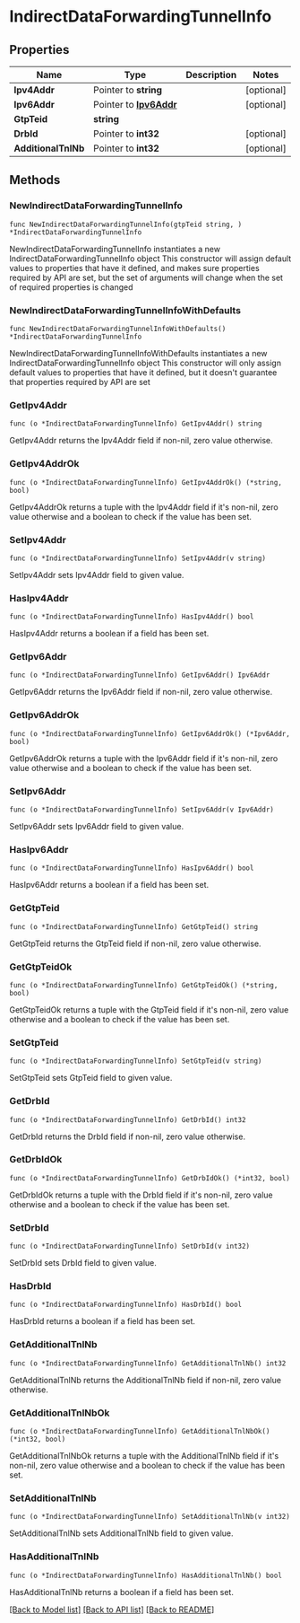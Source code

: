 # IndirectDataForwardingTunnelInfo

## Properties

Name | Type | Description | Notes
------------ | ------------- | ------------- | -------------
**Ipv4Addr** | Pointer to **string** |  | [optional] 
**Ipv6Addr** | Pointer to [**Ipv6Addr**](Ipv6Addr.md) |  | [optional] 
**GtpTeid** | **string** |  | 
**DrbId** | Pointer to **int32** |  | [optional] 
**AdditionalTnlNb** | Pointer to **int32** |  | [optional] 

## Methods

### NewIndirectDataForwardingTunnelInfo

`func NewIndirectDataForwardingTunnelInfo(gtpTeid string, ) *IndirectDataForwardingTunnelInfo`

NewIndirectDataForwardingTunnelInfo instantiates a new IndirectDataForwardingTunnelInfo object
This constructor will assign default values to properties that have it defined,
and makes sure properties required by API are set, but the set of arguments
will change when the set of required properties is changed

### NewIndirectDataForwardingTunnelInfoWithDefaults

`func NewIndirectDataForwardingTunnelInfoWithDefaults() *IndirectDataForwardingTunnelInfo`

NewIndirectDataForwardingTunnelInfoWithDefaults instantiates a new IndirectDataForwardingTunnelInfo object
This constructor will only assign default values to properties that have it defined,
but it doesn't guarantee that properties required by API are set

### GetIpv4Addr

`func (o *IndirectDataForwardingTunnelInfo) GetIpv4Addr() string`

GetIpv4Addr returns the Ipv4Addr field if non-nil, zero value otherwise.

### GetIpv4AddrOk

`func (o *IndirectDataForwardingTunnelInfo) GetIpv4AddrOk() (*string, bool)`

GetIpv4AddrOk returns a tuple with the Ipv4Addr field if it's non-nil, zero value otherwise
and a boolean to check if the value has been set.

### SetIpv4Addr

`func (o *IndirectDataForwardingTunnelInfo) SetIpv4Addr(v string)`

SetIpv4Addr sets Ipv4Addr field to given value.

### HasIpv4Addr

`func (o *IndirectDataForwardingTunnelInfo) HasIpv4Addr() bool`

HasIpv4Addr returns a boolean if a field has been set.

### GetIpv6Addr

`func (o *IndirectDataForwardingTunnelInfo) GetIpv6Addr() Ipv6Addr`

GetIpv6Addr returns the Ipv6Addr field if non-nil, zero value otherwise.

### GetIpv6AddrOk

`func (o *IndirectDataForwardingTunnelInfo) GetIpv6AddrOk() (*Ipv6Addr, bool)`

GetIpv6AddrOk returns a tuple with the Ipv6Addr field if it's non-nil, zero value otherwise
and a boolean to check if the value has been set.

### SetIpv6Addr

`func (o *IndirectDataForwardingTunnelInfo) SetIpv6Addr(v Ipv6Addr)`

SetIpv6Addr sets Ipv6Addr field to given value.

### HasIpv6Addr

`func (o *IndirectDataForwardingTunnelInfo) HasIpv6Addr() bool`

HasIpv6Addr returns a boolean if a field has been set.

### GetGtpTeid

`func (o *IndirectDataForwardingTunnelInfo) GetGtpTeid() string`

GetGtpTeid returns the GtpTeid field if non-nil, zero value otherwise.

### GetGtpTeidOk

`func (o *IndirectDataForwardingTunnelInfo) GetGtpTeidOk() (*string, bool)`

GetGtpTeidOk returns a tuple with the GtpTeid field if it's non-nil, zero value otherwise
and a boolean to check if the value has been set.

### SetGtpTeid

`func (o *IndirectDataForwardingTunnelInfo) SetGtpTeid(v string)`

SetGtpTeid sets GtpTeid field to given value.


### GetDrbId

`func (o *IndirectDataForwardingTunnelInfo) GetDrbId() int32`

GetDrbId returns the DrbId field if non-nil, zero value otherwise.

### GetDrbIdOk

`func (o *IndirectDataForwardingTunnelInfo) GetDrbIdOk() (*int32, bool)`

GetDrbIdOk returns a tuple with the DrbId field if it's non-nil, zero value otherwise
and a boolean to check if the value has been set.

### SetDrbId

`func (o *IndirectDataForwardingTunnelInfo) SetDrbId(v int32)`

SetDrbId sets DrbId field to given value.

### HasDrbId

`func (o *IndirectDataForwardingTunnelInfo) HasDrbId() bool`

HasDrbId returns a boolean if a field has been set.

### GetAdditionalTnlNb

`func (o *IndirectDataForwardingTunnelInfo) GetAdditionalTnlNb() int32`

GetAdditionalTnlNb returns the AdditionalTnlNb field if non-nil, zero value otherwise.

### GetAdditionalTnlNbOk

`func (o *IndirectDataForwardingTunnelInfo) GetAdditionalTnlNbOk() (*int32, bool)`

GetAdditionalTnlNbOk returns a tuple with the AdditionalTnlNb field if it's non-nil, zero value otherwise
and a boolean to check if the value has been set.

### SetAdditionalTnlNb

`func (o *IndirectDataForwardingTunnelInfo) SetAdditionalTnlNb(v int32)`

SetAdditionalTnlNb sets AdditionalTnlNb field to given value.

### HasAdditionalTnlNb

`func (o *IndirectDataForwardingTunnelInfo) HasAdditionalTnlNb() bool`

HasAdditionalTnlNb returns a boolean if a field has been set.


[[Back to Model list]](../README.md#documentation-for-models) [[Back to API list]](../README.md#documentation-for-api-endpoints) [[Back to README]](../README.md)


